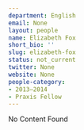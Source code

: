 ```yaml
---
department: English
email: None
layout: people
name: Elizabeth Fox
short_bio: ''
slug: elizabeth-fox
status: not_current
twitter: None
website: None
people-category:
- 2013–2014
- Praxis Fellow
---
```


No Content Found
